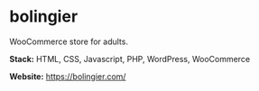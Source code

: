 # bolingier

WooCommerce store for adults.

<b>Stack:</b> HTML, CSS, Javascript, PHP, WordPress, WooCommerce

<b>Website:</b> https://bolingier.com/
